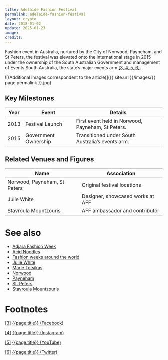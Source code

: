 ```yaml
---
title: Adelaide Fashion Festival  
permalink: adelaide-fashion-festival  
layout: crypto
date: 2018-01-02
update: 2025-01-23
image:
credits:
---
```


Fashion event in Australia, nurtured by the City of Norwood, Payneham, and St Peters, the festival was elevated onto the international stage in 2015 under the ownership of the South Australian Government and management of Events South Australia, the state’s major events arm <span id="a2">[\[3, 4, 5, 6\]](#f2)</span>.

![(Additional images correspondent to the article)]({{ site.url }}/images/{{ page.permalink }}.jpg)



## Key Milestones  

| **Year** | **Event**                              | **Details**                                   |  
|----------|----------------------------------------|-----------------------------------------------|  
| 2013     | Festival Launch                        | First event held in Norwood, Payneham, St Peters. |  
| 2015     | Government Ownership                   | Transitioned under South Australia’s events arm. |  



## Related Venues and Figures  

| **Name**                 | **Association**                         |  
|--------------------------|------------------------------------------|  
| Norwood, Payneham, St Peters | Original festival locations            |  
| Julie White              | Designer, showcased works at AFF         |  
| Stavroula Mountzouris     | AFF ambassador and contributor           |  



# See also  

+ [Adjara Fashion Week](adjara-fashion-week)  
+ [Acid Noodles](acid-noodles)  
+ [Fashion weeks around the world](fashion-weeks-around-the-world)  
+ [Julie White](julie-white)  
+ [Marie Totsikas](marie-totsikas)  
+ [Norwood](norwood)  
+ [Payneham](payneham)  
+ [St. Peters](st-peters)  
+ [Stavroula Mountzouris](stavroula-mountzouris)  



# Footnotes  

[[3]](#a2) <span id="f2"></span> [{{page.title}} (Facebook)](https://www.facebook.com/pg/AdlFashionFest/community/?ref=page_internal)  

[[4]](#a2) <span id="f2"></span> [{{page.title}} (Instagram)](https://www.instagram.com/adlfashionfest/?hl=ru)  

[[5]](#a2) <span id="f2"></span> [{{page.title}} (YouTube)](https://www.youtube.com/channel/UCsSaeqeoxILhiV4mZ24XBDQ)  

[[6]](#a2) <span id="f2"></span> [{{page.title}} (Twitter)](https://twitter.com/ADLFashionFest)  
